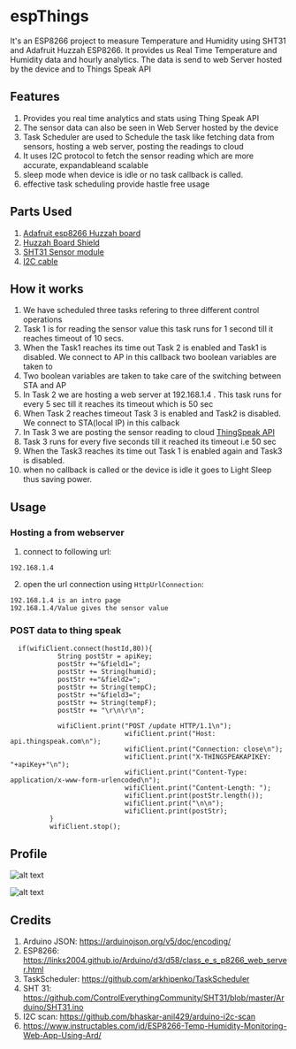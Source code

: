 # espThings
 It's an ESP8266 project to measure Temperature and Humidity using SHT31 and Adafruit Huzzah ESP8266. It provides us Real Time Temperature and Humidity data and 
 hourly analytics. The data is send to web Server hosted by the device and to Things Speak API
 
## Features 
 1. Provides you real time analytics and stats using Thing Speak API 
 2. The sensor data can also be seen in Web Server hosted by the device
 3. Task Scheduler are used to Schedule the task like fetching data from sensors, hosting a web server, posting the readings to cloud
 4. It uses I2C protocol to fetch the sensor reading which are more accurate, expandableand scalable
 5. sleep mode when device is idle or no task callback is called.
 6. effective task scheduling provide hastle free usage
 
## Parts Used
 1. [Adafruit esp8266 Huzzah board](https://www.adafruit.com/product/2471)
 2. [Huzzah Board Shield](https://shop.controleverything.com/products/adafruit-huzzah-esp8266-breakout-with-usb-and-i2c-expansion-port)
 3. [SHT31 Sensor module](https://shop.controleverything.com/products/humidity-and-temperature-sensor-2-rh-0-3-c)
 4. [I2C cable](https://store.ncd.io/product/i%C2%B2c-cable/)
 

## How it works
 1. We have scheduled three tasks refering to three different control operations
 2. Task 1 is for reading the sensor value this task runs for 1 second till it reaches timeout of 10 secs.
 3. When the Task1 reaches its time out Task 2 is enabled and Task1 is disabled. We connect to AP in this callback two boolean variables are taken to
 4. Two boolean variables are taken to take care of the switching between STA and AP 
 5. In Task 2 we are hosting a web server at 192.168.1.4 . This task runs for every 5 sec till it reaches its timeout which is 50 sec
 6. When Task 2 reaches timeout Task 3 is enabled and Task2 is disabled. We connect to STA(local IP) in this calback 
 7. In Task 3 we are posting the sensor reading to cloud [ThingSpeak API](https://thingspeak.com/channels/602864)
 8. Task 3 runs for every five seconds till it reached its timeout i.e 50 sec
 9. When the Task3 reaches its time out Task 1 is enabled again and Task3 is disabled.
10. when no callback is called or the device is idle it goes to Light Sleep thus saving power.


## Usage

### Hosting a from webserver

1. connect to following url:
  ```  
  192.168.1.4
  ```
2. open the url connection using `HttpUrlConnection`:
  ```
  192.168.1.4 is an intro page
  192.168.1.4/Value gives the sensor value
 ```

### POST data to thing speak

```
  if(wifiClient.connect(hostId,80)){
            String postStr = apiKey;
            postStr +="&field1=";
            postStr += String(humid);
            postStr +="&field2=";
            postStr += String(tempC);
            postStr +="&field3=";
            postStr += String(tempF);
            postStr += "\r\n\r\n";

            wifiClient.print("POST /update HTTP/1.1\n");
                             wifiClient.print("Host: api.thingspeak.com\n");
                             wifiClient.print("Connection: close\n");
                             wifiClient.print("X-THINGSPEAKAPIKEY: "+apiKey+"\n");
                             wifiClient.print("Content-Type: application/x-www-form-urlencoded\n");
                             wifiClient.print("Content-Length: ");
                             wifiClient.print(postStr.length());
                             wifiClient.print("\n\n");
                             wifiClient.print(postStr);
          }
          wifiClient.stop();
```


## Profile

![alt text]( "Title")

![alt text]( "Title")


## Credits

1. Arduino JSON: https://arduinojson.org/v5/doc/encoding/ 
2. ESP8266: https://links2004.github.io/Arduino/d3/d58/class_e_s_p8266_web_server.html
3. TaskScheduler: https://github.com/arkhipenko/TaskScheduler
4. SHT 31: https://github.com/ControlEverythingCommunity/SHT31/blob/master/Arduino/SHT31.ino
5. I2C scan: https://github.com/bhaskar-anil429/arduino-i2c-scan
6. https://www.instructables.com/id/ESP8266-Temp-Humidity-Monitoring-Web-App-Using-Ard/
